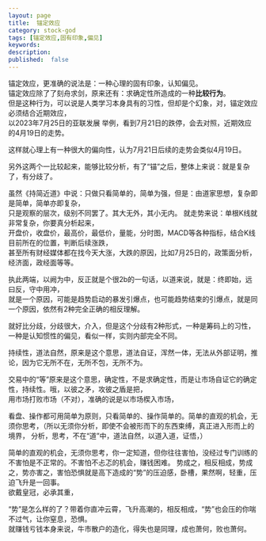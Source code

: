 ```yaml
---
layout: page
title:  锚定效应
category: stock-god
tags: [锚定效应,固有印象,偏见]
keywords:
description:
published:  false
---
```


锚定效应，更准确的说法是：一种心理的固有印象，认知偏见。  
锚定效应除了了刻舟求剑，原来还有：求确定性所造成的一种**比较行为**。  
但是这种行为，可以说是人类学习本身具有的习性，但却是个幻象，对，锚定效应必须结合近期效应，  
以2023年7月25日的亚联发展 举例，看到7月21日的跌停，会去对照，近期效应的4月19日的走势。  

这样就心理上有一种很大的偏向性，认为7月21日后续的走势会类似4月19日。  

另外这两个一比较起来，能够比较分析，有了“锚”之后，整体上来说：就是复杂了，有分歧了。  

虽然《持简近道》中说：只做只看简单的，简单为强，但是：由道家思想，复杂即是简单，简单亦即复杂，  
只是观察的层次，级别不同罢了。其大无外，其小无内。   就走势来说：单根K线就非常复杂，你要真分析起来，  
开盘价，收盘价，最高价，最低价，量能，分时图，MACD等各种指标，结合K线目前所在的位置，判断后续涨跌，  
甚至所有财经媒体都在找今天大涨，大跌的原因，比如7月25日的，政策面分析，经济面，政经面等等。

执此两端，以阙为中，反正就是个很2b的一句话，以道来说，就是：终即始，远曰反，守中用冲，  
就是一个原因，可能是趋势启动的暴发引爆点，也可能趋势结束的引爆点，就是同一个原因，依然有2种完全正确的相反理解。  

就好比分歧，分歧很大，介入，但是这个分歧有2种形式，一种是筹码上的习性，一种是认知惯性的偏见，看似一样，实则内部完全不同。  


持续性，道法自然，原来是这个意思，道法自证，浑然一体，无法从外部证明，推论，因为它无所不在，无所不包，无所不为。

交易中的“等”原来是这个意思，确定性，不是求确定性，而是让市场自证它的确定性，持续性。哦，以彼之矛，攻彼之盾是把，  
用市场打败市场（不对），准确的说是以市场楔入市场，

看盘、操作都可用简单为原则，只看简单的、操作简单的。简单的直观的机会，无须你思考，（所以无须你分析，即使不会被形而下的东西束缚，真正进入形而上的境界，
分析，思考，不在“道”中，道法自然，以道入道，证悟，）

简单的直观的机会，无须你思考，你一定知道，但你往往害怕，没经过专门训练的不害怕是不正常的。不害怕不忐忑的机会，赚钱困难。
势成之，相反相成，势成之，势亦害之，害怕恐惧就是高下造成的“势”的压迫感，卧槽，果然啊，轻重，压迫飞升是一回事。  
欲戴皇冠，必承其重，  

“势”是怎么样的了？带着你直冲云霄，飞升高潮的，相反相成，“势”也会压的你喘不过气，让你窒息，恐惧。  
就赚钱亏钱本身来说，牛市散户的造化，得失也是同理，成也萧何，败也萧何。  







